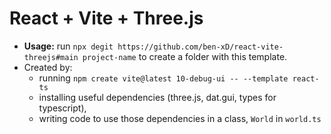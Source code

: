 # React + Vite + Three.js

- **Usage:** run `npx degit https://github.com/ben-xD/react-vite-threejs#main project-name` to create a folder with this template.
- Created by:
  - running `npm create vite@latest 10-debug-ui -- --template react-ts` 
  - installing useful dependencies (three.js, dat.gui, types for typescript),
  - writing code to use those dependencies in a class, `World` in `world.ts`
